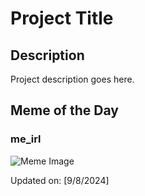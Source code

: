 # Project Title

## Description

Project description goes here.

## Meme of the Day

### me_irl
![Meme Image](https://i.redd.it/5novpp01i5nd1.gif)

Updated on: [9/8/2024]